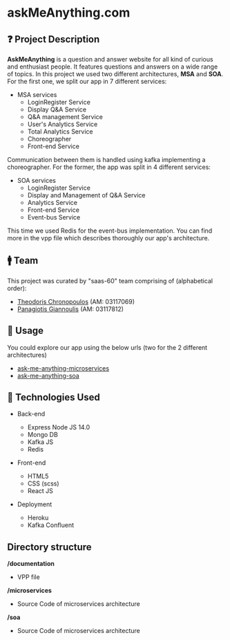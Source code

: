 # askMeAnything.com

## :question: Project Description

**AskMeAnything** is a question and answer website for all kind of curious and enthusiast people. 
It features questions and answers on a wide range of topics. In this project we used two different architectures, **MSA** and **SOA**. 
For the first one, we split our app in 7 different services:

* MSA services
    * LoginRegister Service
    * Display Q&A Service
    * Q&A management Service
    * User's Analytics Service
    * Total Analytics Service
    * Choreographer
    * Front-end Service
    
Communication between them is handled using kafka implementing a choreographer.
For the former, the app was split in 4 different services:

* SOA services
    * LoginRegister Service
    * Display and Management of Q&A Service
    * Analytics Service
    * Front-end Service
    * Event-bus Service
    
This time we used Redis for the event-bus implementation. You can find more in the vpp file which describes thoroughly our app's 
architecture.

## :mens: Team

This project was curated by "saas-60" team comprising of (alphabetical order):
* [Theodoris Chronopoulos](https://github.com/theodore-chronopoulos) (AM: 03117069)
* [Panagiotis Giannoulis](https://github.com/pangiann) (AM: 03117812)


## :nut_and_bolt: Usage 
You could explore our app using the below urls (two for the 2 different architectures)

 - [ask-me-anything-microservices](https://ask-me-anything-service.herokuapp.com)
 - [ask-me-anything-soa](https://ask-me-anything-soa.herokuapp.com/)

## :hammer: Technologies Used

* Back-end
    * Express Node JS 14.0
    * Mongo DB
    * Kafka JS
    * Redis


* Front-end
    * HTML5
    * CSS (scss)
    * React JS

* Deployment
    * Heroku
    * Kafka Confluent
    
    

## Directory structure

**/documentation**
- VPP file

**/microservices**
- Source Code of microservices architecture

**/soa**
- Source Code of microservices architecture

